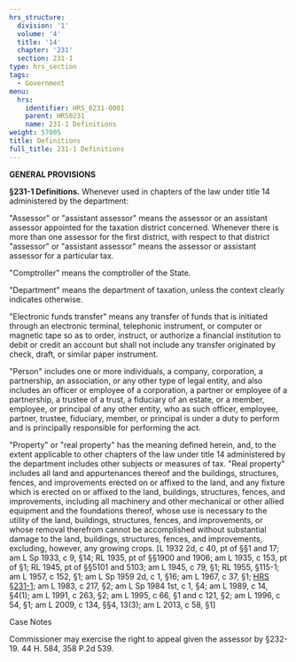 ```yaml
---
hrs_structure:
  division: '1'
  volume: '4'
  title: '14'
  chapter: '231'
  section: 231-1
type: hrs_section
tags:
  - Government
menu:
  hrs:
    identifier: HRS_0231-0001
    parent: HRS0231
    name: 231-1 Definitions
weight: 57005
title: Definitions
full_title: 231-1 Definitions
---
```

**GENERAL PROVISIONS**

**§231-1 Definitions.** Whenever used in chapters of the law under title 14 administered by the department:

"Assessor" or "assistant assessor" means the assessor or an assistant assessor appointed for the taxation district concerned. Whenever there is more than one assessor for the first district, with respect to that district "assessor" or "assistant assessor" means the assessor or assistant assessor for a particular tax.

"Comptroller" means the comptroller of the State.

"Department" means the department of taxation, unless the context clearly indicates otherwise.

"Electronic funds transfer" means any transfer of funds that is initiated through an electronic terminal, telephonic instrument, or computer or magnetic tape so as to order, instruct, or authorize a financial institution to debit or credit an account but shall not include any transfer originated by check, draft, or similar paper instrument.

"Person" includes one or more individuals, a company, corporation, a partnership, an association, or any other type of legal entity, and also includes an officer or employee of a corporation, a partner or employee of a partnership, a trustee of a trust, a fiduciary of an estate, or a member, employee, or principal of any other entity, who as such officer, employee, partner, trustee, fiduciary, member, or principal is under a duty to perform and is principally responsible for performing the act.

"Property" or "real property" has the meaning defined herein, and, to the extent applicable to other chapters of the law under title 14 administered by the department includes other subjects or measures of tax. "Real property" includes all land and appurtenances thereof and the buildings, structures, fences, and improvements erected on or affixed to the land, and any fixture which is erected on or affixed to the land, buildings, structures, fences, and improvements, including all machinery and other mechanical or other allied equipment and the foundations thereof, whose use is necessary to the utility of the land, buildings, structures, fences, and improvements, or whose removal therefrom cannot be accomplished without substantial damage to the land, buildings, structures, fences, and improvements, excluding, however, any growing crops. [L 1932 2d, c 40, pt of §§1 and 17; am L Sp 1933, c 9, §14; RL 1935, pt of §§1900 and 1906; am L 1935, c 153, pt of §1; RL 1945, pt of §§5101 and 5103; am L 1945, c 79, §1; RL 1955, §115-1; am L 1957, c 152, §1; am L Sp 1959 2d, c 1, §16; am L 1967, c 37, §1; [HRS §231-1](/title-14/chapter-231/section-231-1/); am L 1983, c 217, §2; am L Sp 1984 1st, c 1, §4; am L 1989, c 14, §4(1); am L 1991, c 263, §2; am L 1995, c 66, §1 and c 121, §2; am L 1996, c 54, §1; am L 2009, c 134, §§4, 13(3); am L 2013, c 58, §1]

Case Notes

Commissioner may exercise the right to appeal given the assessor by §232-19\. 44 H. 584, 358 P.2d 539.